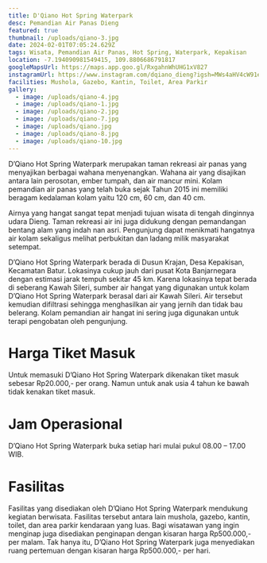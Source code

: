 ```yaml
---
title: D'Qiano Hot Spring Waterpark
desc: Pemandian Air Panas Dieng
featured: true
thumbnail: /uploads/qiano-3.jpg
date: 2024-02-01T07:05:24.629Z
tags: Wisata, Pemandian Air Panas, Hot Spring, Waterpark, Kepakisan
location: -7.194090981549415, 109.8806686791817
googleMapsUrl: https://maps.app.goo.gl/RxgahnWhUHG1xV827
instagramUrl: https://www.instagram.com/dqiano_dieng?igsh=MWs4aHV4cW91eWl1Zw==
facilities: Mushola, Gazebo, Kantin, Toilet, Area Parkir
gallery:
  - image: /uploads/qiano-4.jpg
  - image: /uploads/qiano-1.jpg
  - image: /uploads/qiano-2.jpg
  - image: /uploads/qiano-7.jpg
  - image: /uploads/qiano.jpg
  - image: /uploads/qiano-8.jpg
  - image: /uploads/qiano-10.jpg
---
```

D’Qiano Hot Spring Waterpark merupakan taman rekreasi air panas yang menyajikan berbagai wahana menyenangkan. Wahana air yang disajikan antara lain perosotan, ember tumpah, dan air mancur mini. Kolam pemandian air panas yang telah buka sejak Tahun 2015 ini memiliki beragam kedalaman kolam yaitu 120 cm, 60 cm, dan 40 cm.

Airnya yang hangat sangat tepat menjadi tujuan wisata di tengah dinginnya udara Dieng. Taman rekreasi air ini juga didukung dengan pemandangan bentang alam yang indah nan asri. Pengunjung dapat menikmati hangatnya air kolam sekaligus melihat perbukitan dan ladang milik masyarakat setempat.

D’Qiano Hot Spring Waterpark berada di Dusun Krajan, Desa Kepakisan, Kecamatan Batur. Lokasinya cukup jauh dari pusat Kota Banjarnegara dengan estimasi jarak tempuh sekitar 45 km. Karena lokasinya tepat berada di seberang Kawah Sileri, sumber air hangat yang digunakan untuk kolam D’Qiano Hot Spring Waterpark berasal dari air Kawah Sileri. Air tersebut kemudian difiltrasi sehingga menghasilkan air yang jernih dan tidak bau belerang. Kolam pemandian air hangat ini sering juga digunakan untuk terapi pengobatan oleh pengunjung.

# **Harga Tiket Masuk**

Untuk memasuki D’Qiano Hot Spring Waterpark dikenakan tiket masuk sebesar Rp20.000,- per orang. Namun untuk anak usia 4 tahun ke bawah tidak kenakan tiket masuk.

# Jam Operasional

D’Qiano Hot Spring Waterpark buka setiap hari mulai pukul 08.00 – 17.00 WIB.

# Fasilitas

Fasilitas yang disediakan oleh D’Qiano Hot Spring Waterpark mendukung kegiatan berwisata. Fasilitas tersebut antara lain mushola, gazebo, kantin, toilet, dan area parkir kendaraan yang luas. Bagi wisatawan yang ingin menginap juga disediakan penginapan dengan kisaran harga Rp500.000,- per malam. Tak hanya itu, D’Qiano Hot Spring Waterpark juga menyediakan ruang pertemuan dengan kisaran harga Rp500.000,- per hari.